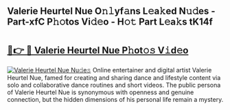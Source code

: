 ## Valerie Heurtel Nue O𝚗𝚕yf𝚊ns L𝚎a𝚔ed N𝚞𝚍es - Part-xfC P𝚑𝚘tos Vi𝚍𝚎o - H𝚘𝚝 Part L𝚎a𝚔s tK14f

# <h2><a href="http://kf7t52d.oniu.top/?m=Valerie+Heurtel+Nue">🔗👉 🔴 Valerie Heurtel Nue P𝚑ot𝚘𝚜 V𝚒d𝚎o</a></h2>

[![Valerie Heurtel Nue Nu𝚍e𝚜](https://i.imgur.com/0qMVB7G.gif)](http://kf7t52d.oniu.top/?m=Valerie+Heurtel+Nue)
Online entertainer and digital artist Valerie Heurtel Nue, famed for creating and sharing dance and lifestyle content via solo and collaborative dance routines and short videos. The public persona of Valerie Heurtel Nue is synonymous with openness and genuine connection, but the hidden dimensions of his personal life remain a mystery.  
